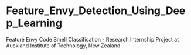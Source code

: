 # Feature_Envy_Detection_Using_Deep_Learning
Feature Envy Code Smell Classification - Research Internship Project at Auckland Institute of Technology, New Zealand
